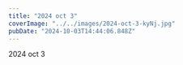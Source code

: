 ```yaml
---
title: "2024 oct 3"
coverImage: "../../images/2024-oct-3-kyNj.jpg"
pubDate: "2024-10-03T14:44:06.848Z"
---
```


2024 oct 3
